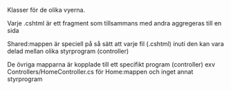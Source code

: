 Klasser för de olika vyerna.

Varje .cshtml är ett fragment som tillsammans med andra aggregeras till en sida

Shared:mappen är speciell på så sätt att varje fil (.cshtml) inuti den kan
vara delad mellan olika styrprogram (controller)

De övriga mapparna är kopplade till ett specifikt program (controller) exv Controllers/HomeController.cs
för Home:mappen och inget annat styrprogram
